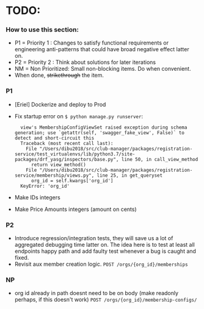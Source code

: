 

# TODO:
### How to use this section:
* P1 = Priority 1 : Changes to satisfy functional requirements or engineering anti-patterns that could have broad negative effect latter on.
* P2 = Priority 2 : Think about solutions for later iterations
* NM = Non Prioritized: Small non-blocking items. Do when convenient.
* When done, ~~strikethrough~~ the item.


### P1
- [Eriel] Dockerize and deploy to Prod
- Fix startup error on `$ python manage.py runserver`:

        view's MembershipConfigViewSet raised exception during schema generation; use `getattr(self, 'swagger_fake_view', False)` to detect and short-circuit this
        Traceback (most recent call last):
          File "/Users/dibu2018/src/club-manager/packages/registration-service/test_virtualenvs/lib/python3.7/site-packages/drf_yasg/inspectors/base.py", line 50, in call_view_method
            return view_method()
          File "/Users/dibu2018/src/club-manager/packages/registration-service/membership/views.py", line 25, in get_queryset
            org_id = self.kwargs['org_id']
        KeyError: 'org_id'


- Make IDs integers
- Make Price Amounts integers (amount on cents)

### P2
- Introduce regression/integration tests, they will save us a lot of aggregated debugging time latter on. The idea here is to test at least all endpoints happy path and add faulty test whenever a bug is caught and fixed.
- Revisit aux member creation logic. `POST /orgs/{org_id}/memberships`

### NP
- org id already in path doesnt need to be on body (make readonly perhaps, if this doesn't work) `POST /orgs/{org_id}/membership-configs/` 
